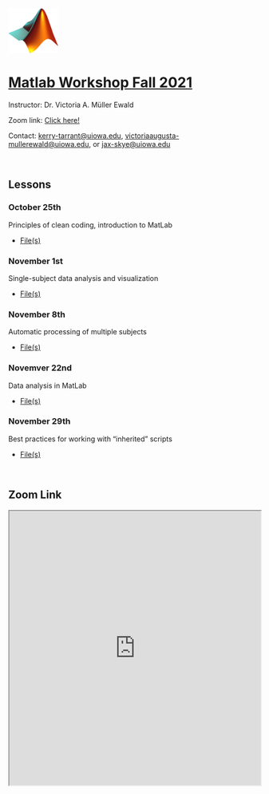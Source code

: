 <img src="assets/img/Matlab_Logo.png" width="100" height="90" class="inline"/>

# [Matlab Workshop Fall 2021](https://uihackyhour.github.io/matlabfall2021)

Instructor: Dr. Victoria A. Müller Ewald

Zoom link: [Click here!](#zoom-link)

Contact: kerry-tarrant@uiowa.edu, victoriaaugusta-mullerewald@uiowa.edu, or jax-skye@uiowa.edu

<br>

## Lessons

### October 25th
Principles of clean coding, introduction to MatLab
* <a href="https://github.com/UIHackyHour/matlabfall2021/tree/master/oct25" download="download">File(s)</a>

### November 1st
Single-subject data analysis and visualization
* <a href="https://github.com/UIHackyHour/matlabfall2021/tree/master/nov1" download="download">File(s)</a>

### November 8th
Automatic processing of multiple subjects
* <a href="https://github.com/UIHackyHour/matlabfall2021/tree/master/nov8" download="download">File(s)</a>

### Novemver 22nd
Data analysis in MatLab
* <a href="https://github.com/UIHackyHour/matlabfall2021/tree/master/nov22" download="download">File(s)</a>

### November 29th
Best practices for working with “inherited” scripts
* <a href="https://github.com/UIHackyHour/matlabfall2021/tree/master/nov29" download="download">File(s)</a>

<br>

## Zoom Link
<iframe src="https://uiowa.qualtrics.com/jfe/form/SV_bCTtwQz5mgTgg3I" height="550px" width="100%"></iframe>

<br>
<br>
<br>
<br>
<br>
<br>
<br>
<br>
